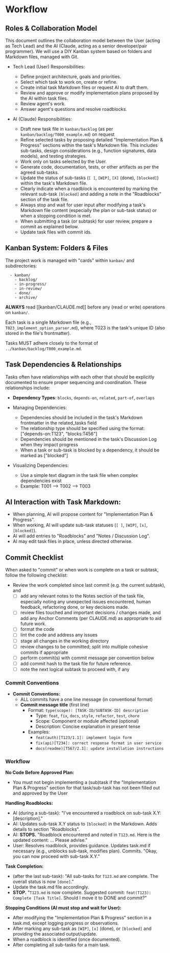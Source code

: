 # Workflow 
<!-- AIDEV-NOTE: Read this file FIRST before any kanban/ operations - contains task ID assignment rules and workflow --> 

## Roles & Collaboration Model

This document outlines the collaboration model between the User (acting as Tech Lead) and the AI (Claude, acting as a senior developer/pair programmer). We will use a DIY Kanban system based on folders and Markdown files, managed with Git.

- Tech Lead (User) Responsibilities:
  - Define project architecture, goals and priorities.
  - Select which task to work on, create or refine.
  - Create initial task Markdown files or request AI to draft them.
  - Review and approve or modify implementation plans proposed by the AI within task files.
  - Review agent's work.
  - Answer agent's questions and resolve roadblocks.

- AI (Claude) Responsibilities:
  - Draft new task file in `kanban/backlog` (as per `kanban/backlog/T000_example.md`) on request
  - Refine selected tasks by proposing detailed "Implementation Plan & Progress" sections within the task's Markdown file. This includes sub-tasks, design considerations (e.g., function signatures, data models), and testing strategies.
  - Work only on tasks selected by the User.
  - Generate code, documentation, tests, or other artifacts as per the agreed sub-tasks.
  - Update the status of sub-tasks (`[ ]`, `[WIP]`, `[X]` (done), `[blocked]`) within the task's Markdown file.
  - Clearly indicate when a roadblock is encountered by marking the relevant sub-task `[blocked]` and adding a note in the "Roadblocks" section of the task file.
  - Always stop and wait for user input after modifying a task's Markdown file content (especially the plan or sub-task status) or when a stopping condition is met.
  - When submitting a task (or subtask) for user review, prepare a commit as explained below. 
  - Update task files with commit ids.

## Kanban System: Folders & Files

The project work is managed with "cards" within `kanban/` and subdirectories: 

```
  - kanban/
    - backlog/
    - in-progress/
    - in-review/
    - done/
    - archive/
```

**ALWAYS** read [[kanban/CLAUDE.md]] before any (read or write) operations on `kanban/`.

Each task is a single Markdown file (e.g., `T023_implement_option_parser.md`), where T023 is the task's unique ID (also stored in the file's frontmatter).

Tasks MUST adhere closely to the format of `../kanban/backlog/T000_example.md`.

## Task Dependencies & Relationships

Tasks often have relationships with each other that should be explicitly documented to ensure proper sequencing and coordination. These relationships include:

- **Dependency Types**: `blocks`, `depends-on`, `related`, `part-of`, `overlaps`

- Managing Dependencies:
  - Dependencies should be included in the task's Markdown frontmatter in the related_tasks field
  - The relationship type should be specified using the format: ["depends-on:T123", "blocks:T456"]
  - Dependencies should be mentioned in the task's Discussion Log when they impact progress
  - When a task or sub-task is blocked by a dependency, it should be marked as ["blocked"]

- Visualizing Dependencies:
  - Use a simple text diagram in the task file when complex dependencies exist
  - Example: T001 --> T002 --> T003

## AI Interaction with Task Markdown:

- When planning, AI will propose content for "Implementation Plan & Progress".
- When working, AI will update sub-task statuses (`[ ]`, `[WIP]`, `[x]`, `[blocked]`).
- AI will add entries to "Roadblocks" and "Notes / Discussion Log".
- AI may edit task files in place, unless directed otherwise.

## Commit Checklist

When asked to "commit" or when work is complete on a task or subtask, follow the following checklist:
- Review the work completed since last commit (e.g. the current subtask), and
  - [ ] add any relevant notes to the Notes section of the task file, especially noting any unexpected issues encountered, human feedback, refactoring done, or key decisions made.
  - [ ] review files touched and important decisions / changes made, and add any Anchor Comments (per CLAUDE.md) as appropriate to aid future work.
  - [ ] format the code
  - [ ] lint the code and address any issues
  - [ ] stage all changes in the working directory
  - [ ] review changes to be committed; split into multiple cohesive commits if appropriate
  - [ ] perform commit(s) with commit message per convention below 
  - [ ] add commit hash to the task file for future reference.
  - [ ] note the next logical subtask to proceed with, if any

### Commit Conventions

- **Commit Conventions:**
  - ALL commits have a one line message (in conventional format) 
  - **Commit message title** (first line)
    - Format: `type(scope): [TASK-ID/SUBTASK-ID] description`
      - Type: `feat`, `fix`, `docs`, `style`, `refactor`, `test`, `chore`
      - Scope: Component or module affected (optional)
      - Description: Concise explanation in present tense
    - Examples:
      - `feat(auth)[T123/1.1]: implement login form`
      - `fix(api)[T234]: correct response format in user service`
      - `docs(readme)[T567/2.3]: update installation instructions`

### Workflow

**No Code Before Approved Plan:**
- You must not begin implementing a (sub)task if the "Implementation Plan &
  Progress" section for that task/sub-task has not been filled out and
  approved by the User

**Handling Roadblocks:**
- AI (during a sub-task): "I've encountered a roadblock on sub-task X.Y: [description]."
- AI: Updates sub-task X.Y status to `[blocked]` in the Markdown. Adds details to section "Roadblocks".
- AI: **STOPS.** "Roadblock encountered and noted in `T123.md`. Here is the updated content: ... Please advise."
- User: Resolves roadblock, provides guidance. Updates task.md if necessary (e.g., unblocks sub-task, modifies plan). Commits. "Okay, you can now proceed with sub-task X.Y."

**Task Completion:**
- (after the last sub-task): "All sub-tasks for `T123.md` are complete. The overall status is now `[done]`."
- Update the task.md file accordingly.
- **STOP.** "`T123.md` is now complete. Suggested commit: `feat(T123): Complete [Task Title]`. Should I move it to DONE and commit?"

**Stopping Conditions (AI must stop and wait for User):**
- After modifying the "Implementation Plan & Progress" section in a task.md, except logging progress or observations.
- After marking any sub-task as `[WIP]`, `[x]` (done), or `[blocked]` and providing the associated output/update.
- When a roadblock is identified (once documented).
- After completing all sub-tasks for a main task.